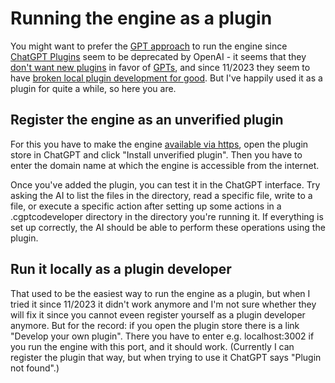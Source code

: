 # Running the engine as a plugin

You might want to prefer the [GPT approach](gpt.md) to run the engine since
[ChatGPT Plugins](https://openai.com/blog/chatgpt-plugins) seem to be deprecated by OpenAI -
it seems that they [don't want new plugins](https://openai.com/waitlist/plugins) in favor of
[GPTs](https://openai.com/blog/introducing-gpts), and since 11/2023 they seem to have
[broken local plugin development for good](https://community.openai.com/t/what-happened-to-the-plugins/475969).
But I've happily used it as a plugin for quite a while, so here you are.

## Register the engine as an unverified plugin

For this you have to make the engine [available via https](https.md), open the plugin store in ChatGPT and
click "Install unverified plugin". Then you have to enter the domain name at which the engine is accessible from the
internet.

Once you've added the plugin, you can test it in the ChatGPT interface. Try asking the AI to
list the files in the directory, read a specific file, write to a file, or execute a specific action after
setting up some actions in a .cgptcodeveloper directory in the directory you're running it. If everything
is set up correctly, the AI should be able to perform these operations using the plugin.

## Run it locally as a plugin developer

That used to be the easiest way to run the engine as a plugin, but when I tried it since 11/2023 it didn't work
anymore and I'm not sure whether they will fix it since you cannot eveen register yourself as a plugin developer
anymore. But for the record: if you open the plugin store there is a link "Develop your own plugin". There you
have to enter e.g. localhost:3002 if you run the engine with this port, and it should work.
(Currently I can register the plugin that way, but when trying to use it ChatGPT says "Plugin not found".)

